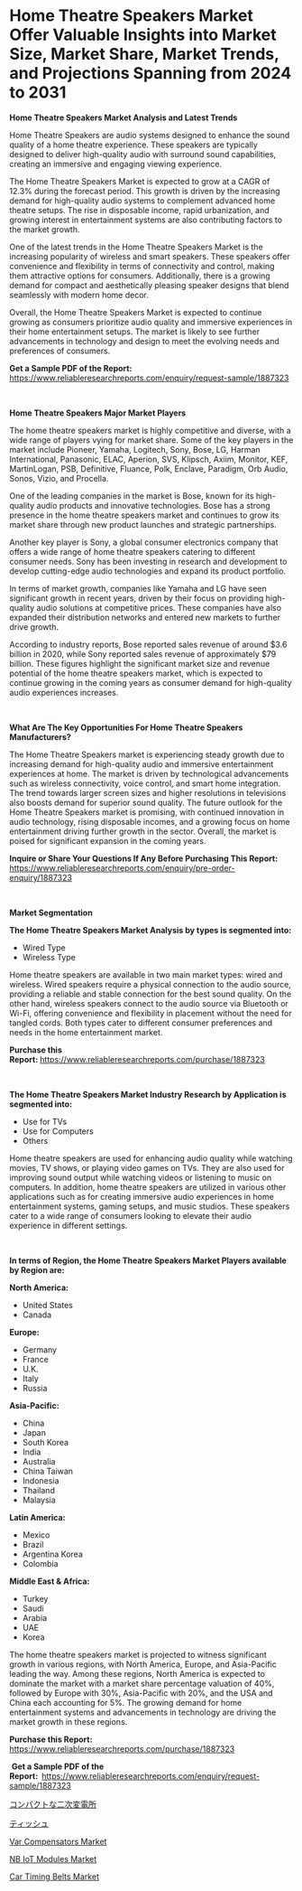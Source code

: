 <p><h1>Home Theatre Speakers Market Offer Valuable Insights into Market Size, Market Share, Market Trends, and Projections Spanning from 2024 to 2031</h1></p><p><strong>Home Theatre Speakers Market Analysis and Latest Trends</strong></p>
<p><p>Home Theatre Speakers are audio systems designed to enhance the sound quality of a home theatre experience. These speakers are typically designed to deliver high-quality audio with surround sound capabilities, creating an immersive and engaging viewing experience.</p><p>The Home Theatre Speakers Market is expected to grow at a CAGR of 12.3% during the forecast period. This growth is driven by the increasing demand for high-quality audio systems to complement advanced home theatre setups. The rise in disposable income, rapid urbanization, and growing interest in entertainment systems are also contributing factors to the market growth.</p><p>One of the latest trends in the Home Theatre Speakers Market is the increasing popularity of wireless and smart speakers. These speakers offer convenience and flexibility in terms of connectivity and control, making them attractive options for consumers. Additionally, there is a growing demand for compact and aesthetically pleasing speaker designs that blend seamlessly with modern home decor.</p><p>Overall, the Home Theatre Speakers Market is expected to continue growing as consumers prioritize audio quality and immersive experiences in their home entertainment setups. The market is likely to see further advancements in technology and design to meet the evolving needs and preferences of consumers.</p></p>
<p><strong>Get a Sample PDF of the Report:&nbsp;</strong> <a href="https://www.reliableresearchreports.com/enquiry/request-sample/1887323">https://www.reliableresearchreports.com/enquiry/request-sample/1887323</a></p>
<p>&nbsp;</p>
<p><strong>Home Theatre Speakers Major Market Players</strong></p>
<p><p>The home theatre speakers market is highly competitive and diverse, with a wide range of players vying for market share. Some of the key players in the market include Pioneer, Yamaha, Logitech, Sony, Bose, LG, Harman International, Panasonic, ELAC, Aperion, SVS, Klipsch, Axiim, Monitor, KEF, MartinLogan, PSB, Definitive, Fluance, Polk, Enclave, Paradigm, Orb Audio, Sonos, Vizio, and Procella.</p><p>One of the leading companies in the market is Bose, known for its high-quality audio products and innovative technologies. Bose has a strong presence in the home theatre speakers market and continues to grow its market share through new product launches and strategic partnerships.</p><p>Another key player is Sony, a global consumer electronics company that offers a wide range of home theatre speakers catering to different consumer needs. Sony has been investing in research and development to develop cutting-edge audio technologies and expand its product portfolio.</p><p>In terms of market growth, companies like Yamaha and LG have seen significant growth in recent years, driven by their focus on providing high-quality audio solutions at competitive prices. These companies have also expanded their distribution networks and entered new markets to further drive growth.</p><p>According to industry reports, Bose reported sales revenue of around $3.6 billion in 2020, while Sony reported sales revenue of approximately $79 billion. These figures highlight the significant market size and revenue potential of the home theatre speakers market, which is expected to continue growing in the coming years as consumer demand for high-quality audio experiences increases.</p></p>
<p>&nbsp;</p>
<p><strong>What Are The Key Opportunities For Home Theatre Speakers Manufacturers?</strong></p>
<p><p>The Home Theatre Speakers market is experiencing steady growth due to increasing demand for high-quality audio and immersive entertainment experiences at home. The market is driven by technological advancements such as wireless connectivity, voice control, and smart home integration. The trend towards larger screen sizes and higher resolutions in televisions also boosts demand for superior sound quality. The future outlook for the Home Theatre Speakers market is promising, with continued innovation in audio technology, rising disposable incomes, and a growing focus on home entertainment driving further growth in the sector. Overall, the market is poised for significant expansion in the coming years.</p></p>
<p><strong>Inquire or Share Your Questions If Any Before Purchasing This Report:</strong> <a href="https://www.reliableresearchreports.com/enquiry/pre-order-enquiry/1887323">https://www.reliableresearchreports.com/enquiry/pre-order-enquiry/1887323</a></p>
<p>&nbsp;</p>
<p><strong>Market Segmentation</strong></p>
<p><strong>The Home Theatre Speakers Market Analysis by types is segmented into:</strong></p>
<p><ul><li>Wired Type</li><li>Wireless Type</li></ul></p>
<p><p>Home theatre speakers are available in two main market types: wired and wireless. Wired speakers require a physical connection to the audio source, providing a reliable and stable connection for the best sound quality. On the other hand, wireless speakers connect to the audio source via Bluetooth or Wi-Fi, offering convenience and flexibility in placement without the need for tangled cords. Both types cater to different consumer preferences and needs in the home entertainment market.</p></p>
<p><strong>Purchase this Report:&nbsp;</strong><a href="https://www.reliableresearchreports.com/purchase/1887323">https://www.reliableresearchreports.com/purchase/1887323</a></p>
<p>&nbsp;</p>
<p><strong>The Home Theatre Speakers Market Industry Research by Application is segmented into:</strong></p>
<p><ul><li>Use for TVs</li><li>Use for Computers</li><li>Others</li></ul></p>
<p><p>Home theatre speakers are used for enhancing audio quality while watching movies, TV shows, or playing video games on TVs. They are also used for improving sound output while watching videos or listening to music on computers. In addition, home theatre speakers are utilized in various other applications such as for creating immersive audio experiences in home entertainment systems, gaming setups, and music studios. These speakers cater to a wide range of consumers looking to elevate their audio experience in different settings.</p></p>
<p>&nbsp;</p>
<p><strong>In terms of Region, the Home Theatre Speakers Market Players available by Region are:</strong></p>
<p>
    <p> <strong> North America: </strong>
        <ul>
            <li>United States</li>
            <li>Canada</li>
        </ul>
        </p> 
    <p> <strong> Europe: </strong>
        <ul>
            <li>Germany</li>
            <li>France</li>
            <li>U.K.</li>
            <li>Italy</li>
            <li>Russia</li>
        </ul>
        </p> 
    <p> <strong> Asia-Pacific: </strong>
        <ul>
            <li>China</li>
            <li>Japan</li>
            <li>South Korea</li>
            <li>India</li>
            <li>Australia</li>
            <li>China Taiwan</li>
            <li>Indonesia</li>
            <li>Thailand</li>
            <li>Malaysia</li>
        </ul>
        </p> 
    <p> <strong> Latin America: </strong>
        <ul>
            <li>Mexico</li>
            <li>Brazil</li>
            <li>Argentina Korea</li>
            <li>Colombia</li>
        </ul>
        </p> 
    <p> <strong> Middle East & Africa: </strong>
        <ul>
            <li>Turkey</li>
            <li>Saudi</li>
            <li>Arabia</li>
            <li>UAE</li>
            <li>Korea</li>
        </ul>
    </p>
    </p>
<p><p>The home theatre speakers market is projected to witness significant growth in various regions, with North America, Europe, and Asia-Pacific leading the way. Among these regions, North America is expected to dominate the market with a market share percentage valuation of 40%, followed by Europe with 30%, Asia-Pacific with 20%, and the USA and China each accounting for 5%. The growing demand for home entertainment systems and advancements in technology are driving the market growth in these regions.</p></p>
<p><strong>Purchase this Report: </strong><a href="https://www.reliableresearchreports.com/purchase/1887323">https://www.reliableresearchreports.com/purchase/1887323</a></p>
<p>&nbsp;<strong>Get a Sample PDF of the Report:&nbsp;&nbsp;</strong><a href="https://www.reliableresearchreports.com/enquiry/request-sample/1887323">https://www.reliableresearchreports.com/enquiry/request-sample/1887323</a></p>
<p><strong></strong></p>
<p><p><a href="https://github.com/luffiazaza/Market-Research-Report-List-1/blob/main/143364511019.md">コンパクトな二次変電所</a></p><p><a href="https://github.com/avbqbctihcbe2/Market-Research-Report-List-1/blob/main/885395611018.md">ティッシュ</a></p><p><a href="https://github.com/dimitrishawkinswaynenp91rgz/Market-Research-Report-List-2/blob/main/var-compensators-market.md">Var Compensators Market</a></p><p><a href="https://github.com/changoleonlaverguenzanoexiste/Market-Research-Report-List-2/blob/main/nb-iot-modules-market.md">NB IoT Modules Market</a></p><p><a href="https://issuu.com/reportprime-2/docs/car-timing-belts-market-size-2030.pptx">Car Timing Belts Market</a></p></p>